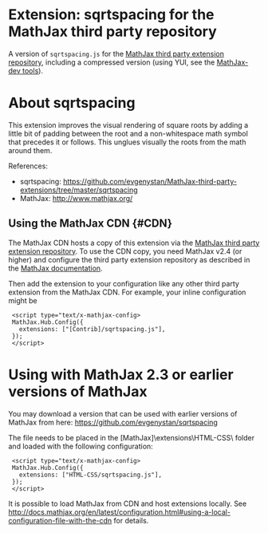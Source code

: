 # Extension: sqrtspacing for the MathJax third party repository

A version of `sqrtspacing.js` for the [MathJax third party extension repository](https://github.com/mathjax/MathJax-third-party-extensions), including a compressed version (using YUI, see the [MathJax-dev tools](https://github.com/mathjax/mathjax-dev)).

# About sqrtspacing

This extension improves the visual rendering of square roots by adding a little bit of padding between the root and a non-whitespace math symbol that precedes it or follows. This unglues visually the roots from the math around them.

References:

- sqrtspacing: https://github.com/evgenystan/MathJax-third-party-extensions/tree/master/sqrtspacing
- MathJax: http://www.mathjax.org/


## Using the MathJax CDN {#CDN}

The MathJax CDN hosts a copy of this extension via the [MathJax third party extension repository](https://github.com/mathjax/MathJax-third-party-extensions). To use the CDN copy, you need MathJax v2.4 (or higher) and configure the third party extension repository as described in the [MathJax documentation](http://docs.mathjax.org/). 

Then add the extension to your configuration like any other third party extension from the MathJax CDN. For example, your inline configuration might be

     <script type="text/x-mathjax-config>
     MathJax.Hub.Config({
       extensions: ["[Contrib]/sqrtspacing.js"],
     });
     </script>

# Using with MathJax 2.3 or earlier versions of MathJax 

You may download a version that can be used with earlier versions of MathJax from here:
	https://github.com/evgenystan/sqrtspacing

The file needs to be placed in the [MathJax]\extensions\HTML-CSS\ folder and loaded with the following configuration:

     <script type="text/x-mathjax-config>
     MathJax.Hub.Config({
       extensions: ["HTML-CSS/sqrtspacing.js"],
     });
     </script>

It is possible to load MathJax from CDN and host extensions locally. See 
	http://docs.mathjax.org/en/latest/configuration.html#using-a-local-configuration-file-with-the-cdn 
for details.